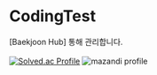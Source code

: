# CodingTest

[Baekjoon Hub] 통해 관리합니다.<br><br>
[![Solved.ac Profile](http://mazassumnida.wtf/api/v2/generate_badge?boj=1252564)](https://solved.ac/1252564/)
![mazandi profile](http://mazandi.herokuapp.com/api?handle=1252564&theme=warm)
